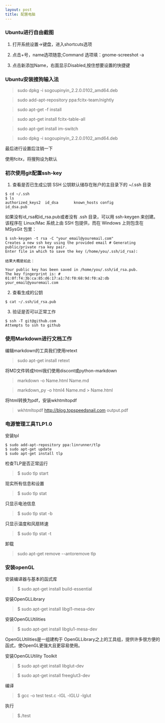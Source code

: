```yaml
---
layout: post
title: 配置电脑
---
```


### Ubuntu进行自由截图

1. 打开系统设置->键盘，进入shortcuts选项

2. 点击+号，name选项随意;Command 选项填：gnome-screeshot -a

3. 点击新添加Name，右面显示Disabled,按住想要设置的快捷键

### Ubuntu安装搜狗输入法

> sudo dpkg -i sogoupinyin_2.2.0.0102_amd64.deb

> sudo add-apt-repository ppa:fcitx-team/nightly

> sudo apt-get -f install

> sudo apt-get install fcitx-table-all

> sudo apt-get install im-switch

> sudo dpkg -i sogoupinyin_2.2.0.0102_amd64.deb

最后进行设置后注销一下

使用fcitx，将搜狗设为默认

### 初次使用git配置ssh-key

1. 查看是否已生成公钥
    SSH 公钥默认储存在账户的主目录下的 ~/.ssh 目录
```
$ cd ~/.ssh
$ ls
authorized_keys2  id_dsa       known_hosts config            id_dsa.pub
```
如果没有id_rsa和id_rsa.pub或者没有 .ssh 目录，可以用 ssh-keygen 来创建。
该程序在 Linux/Mac 系统上由 SSH 包提供，而在 Windows 上则包含在 MSysGit 包里：
```
$ ssh-keygen -t rsa -C "your_email@youremail.com"
Creates a new ssh key using the provided email # Generating public/private rsa key pair.
Enter file in which to save the key (/home/you/.ssh/id_rsa):
```
    结果大概是如此：
```
Your public key has been saved in /home/you/.ssh/id_rsa.pub.
The key fingerprint is: # 01:0f:f4:3b:ca:85:d6:17:a1:7d:f0:68:9d:f0:a2:db your_email@youremail.com
```

2. 查看生成的公钥
```
$ cat ~/.ssh/id_rsa.pub
```
3. 验证是否可以正常工作
```
$ ssh -T git@github.com
Attempts to ssh to github
```

### 使用Markdown进行文档工作

编辑markdown的工具我们使用retext

> sudo apt-get install retext

将MD文件转成html我们使用discont或python-markdown

> markdown -o Name.html  Name.md

> markdown_py -o html4 Name.md > Name.html

将html转换为pdf，安装wkhtmltopdf

> wkhtmltopdf http://blog.topspeedsnail.com output.pdf

### 电源管理工具TLP1.0
安装tpl
```
$ sudo add-apt-repository ppa:linrunner/tlp
$ sudo apt-get update
$ sudo apt-get install tlp
```
检查TLP是否正常运行

> $ sudo tlp start

现实所有信息和设置

> $ sudo tlp stat

只显示电池信息

> $ sudo tlp stat -b

只显示温度和风扇转速

> $ sudo tlp stat -t

卸载

> sudo apt-get remove --antoremove tlp

### 安装openGL
安装编译器与基本的函式库

> $ sudo apt-get install build-essential  

安装OpenGLLibrary

> $ sudo apt-get install libgl1-mesa-dev  

安装OpenGLUtilities

> $ sudo apt-get install libglu1-mesa-dev  

OpenGLUtilities是一组建构于 OpenGLLibrary之上的工具组，提供许多很方便的函式，使OpenGL更强大且更容易使用。

安装OpenGLUtility Toolkit

> $ sudo apt-get install libglut-dev  

> $ sudo apt-get install freeglut3-dev 

编译

> $ gcc -o test test.c -lGL -lGLU -lglut 

执行

> $./test 















